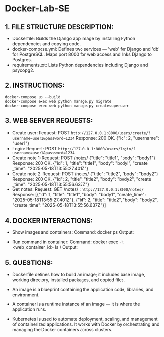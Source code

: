# Docker-Lab-SE

## 1. FILE STRUCTURE DESCRIPTION:
- Dockerfile: Builds the Django app image by installing Python dependencies and copying code.
- docker-compose.yml: Defines two services — 'web' for Django and 'db' for PostgreSQL. Maps port 8000 for web access and links Django to Postgres.
- requirements.txt: Lists Python dependencies including Django and psycopg2.

## 2. INSTRUCTIONS:
```
docker-compose up --build
docker-compose exec web python manage.py migrate
docker-compose exec web python manage.py createsuperuser
```


## 3. WEB SERVER REQUESTS:
- Create user:
  Request: POST `http://127.0.0.1:8000/users/create/?username=user1&password=1234`
  Response: 200 OK. {"id": 2, "username": "user1"}
- Login:
  Request: POST `http://127.0.0.1:8000/users/login/?username=user1&password=1234`
- Create note 1:
  Request: POST /notes/ {"title": "title1", "body": "body1"}
  Response: 200 OK. {"id": 1, "title": "title1", "body": "bodyl", "create _time": "2025-05-18T13:55:27.401Z"}
- Create note 2:
  Request: POST /notes/ {"title": "title2", "body": "body2"}
  Response: 200 OK. {"id": 2, "title": "title2", "body": "body2", "create _time": "2025-05-18T13:55:56.637Z"}
- Get notes:
  Request: GET /notes/ : `http://127.0.0.1:8000/notes/`
  Response: [{"id": 1, "title": "title1", "body": "body1", "create_time": "2025-05-18T13:55:27.401Z"}, {"id": 2, "title": "title2", "body": "body2", "create_time": "2025-05-18T13:55:56.637Z"}]

## 4. DOCKER INTERACTIONS:
- Show images and containers:
  Command: docker ps
  Output: <list of running containers>

- Run command in container:
  Command: docker exec -it <web_container_id> ls /
  Output: <list of root directory files>

## 5. QUESTIONS:
- Dockerfile defines how to build an image; it includes base image, working directory, installed packages, and copied files.
- An image is a blueprint containing the application code, libraries, and environment.
- A container is a runtime instance of an image — it is where the application runs.

- Kubernetes is used to automate deployment, scaling, and management of containerized applications. It works with Docker by orchestrating and managing the Docker containers across clusters.
